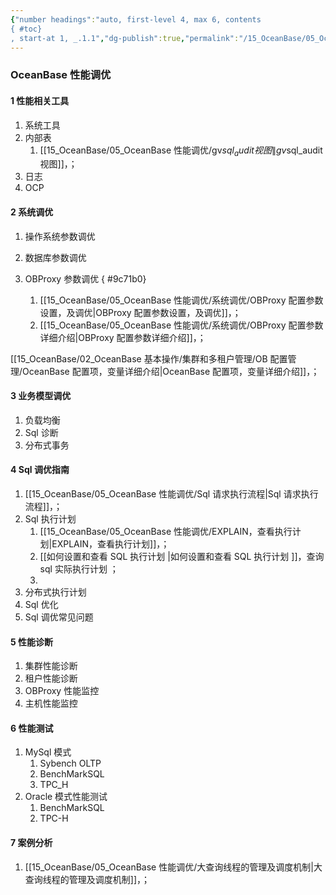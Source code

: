 ```yaml
---
{"number headings":"auto, first-level 4, max 6, contents
{ #toc}
, start-at 1, _.1.1","dg-publish":true,"permalink":"/15_OceanBase/05_OceanBase 性能调优/","dgPassFrontmatter":true}
---
```



### OceanBase 性能调优
#### 1 性能相关工具
1. 系统工具
2. 内部表
	1. [[15_OceanBase/05_OceanBase 性能调优/gv$sql_audit 视图\|gv$sql_audit 视图]]，；
3. 日志
4. OCP

#### 2 系统调优
1. 操作系统参数调优
2. 数据库参数调优
3. OBProxy 参数调优
{ #9c71b0}

	1. [[15_OceanBase/05_OceanBase 性能调优/系统调优/OBProxy 配置参数设置，及调优\|OBProxy 配置参数设置，及调优]]，；
	2. [[15_OceanBase/05_OceanBase 性能调优/系统调优/OBProxy 配置参数详细介绍\|OBProxy 配置参数详细介绍]]，；



[[15_OceanBase/02_OceanBase 基本操作/集群和多租户管理/OB 配置管理/OceanBase 配置项，变量详细介绍\|OceanBase 配置项，变量详细介绍]]，；

#### 3 业务模型调优
1. 负载均衡
2. Sql 诊断
3. 分布式事务

#### 4 Sql 调优指南
1. [[15_OceanBase/05_OceanBase 性能调优/Sql 请求执行流程\|Sql 请求执行流程]]，；
2. Sql 执行计划
	1. [[15_OceanBase/05_OceanBase 性能调优/EXPLAIN，查看执行计划\|EXPLAIN，查看执行计划]]，；
	2. [[如何设置和查看 SQL 执行计划 \|如何设置和查看 SQL 执行计划 ]]，查询 sql 实际执行计划 ；
	3. 
3. 分布式执行计划
4. Sql 优化
5. Sql 调优常见问题

#### 5 性能诊断
1. 集群性能诊断
2. 租户性能诊断
3. OBProxy 性能监控
4. 主机性能监控


#### 6 性能测试
1. MySql 模式
	1. Sybench OLTP
	2. BenchMarkSQL 
	3. TPC_H
2. Oracle 模式性能测试
	1. BenchMarkSQL
	2. TPC-H

#### 7 案例分析
1. [[15_OceanBase/05_OceanBase 性能调优/大查询线程的管理及调度机制\|大查询线程的管理及调度机制]]，；